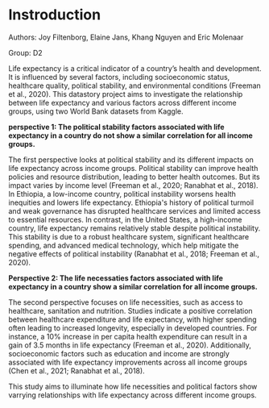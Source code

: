 # Instroduction

Authors: Joy Filtenborg, Elaine Jans, Khang Nguyen and Eric Molenaar

Group: D2

Life expectancy is a critical indicator of a country’s health and development. It is influenced by several factors, including socioeconomic status, healthcare quality, political stability, and environmental conditions (Freeman et al., 2020). This datastory project aims to investigate the relationship between life expectancy and various factors across different income groups, using two World Bank datasets from Kaggle.

**perspective 1: The political stability factors associated with life expectancy in a country do not show a similar correlation for all income groups.**

The first perspective looks at political stability and its different impacts on life expectancy across income groups. Political stability can improve health policies and resource distribution, leading to better health outcomes. But its impact varies by income level (Freeman et al., 2020; Ranabhat et al., 2018). In Ethiopia, a low-income country, political instability worsens health inequities and lowers life expectancy. Ethiopia's history of political turmoil and weak governance has disrupted healthcare services and limited access to essential resources. In contrast, in the United States, a high-income country, life expectancy remains relatively stable despite political instability. This stability is due to a robust healthcare system, significant healthcare spending, and advanced medical technology, which help mitigate the negative effects of political instability (Ranabhat et al., 2018; Freeman et al., 2020).

**Perspective 2: The life necessaties factors associated with life expectancy in a country show a similar correlation for all income groups.**

The second perspective focuses on life necessities, such as access to healthcare, sanitation and nutrition. Studies indicate a positive correlation between healthcare expenditure and life expectancy, with higher spending often leading to increased longevity, especially in developed countries. For instance, a 10% increase in per capita health expenditure can result in a gain of 3.5 months in life expectancy (Freeman et al., 2020). Additionally, socioeconomic factors such as education and income are strongly associated with life expectancy improvements across all income groups (Chen et al., 2021; Ranabhat et al., 2018).


This study aims to illuminate how life necessities and political factors show varrying relationships with life expectancy across different income groups. 